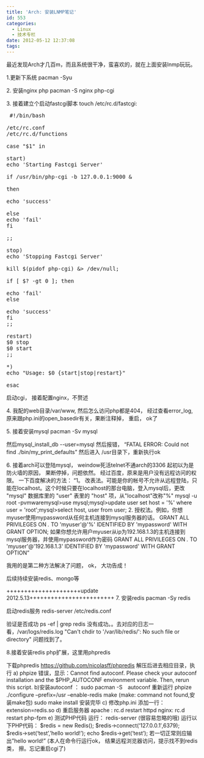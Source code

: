 ```yaml
---
title: 'Arch: 安装LNMP笔记'
id: 553
categories:
  - Linux
  - 技术专栏
date: 2012-05-12 12:37:08
tags:
---
```


最近发现Arch才几百m，而且系统很干净，蛮喜欢的，就在上面安装lnmp玩玩。

1.更新下系统
pacman -Syu

2\. 安装nginx php
pacman -S nginx php-cgi
<!--more-->
3\. 接着建立个启动fastcgi脚本
touch /etc/rc.d/fastcgi:
<pre lang="shell"> #!/bin/bash

/etc/rc.conf
/etc/rc.d/functions

case "$1" in

start)
echo 'Starting Fastcgi Server'

if /usr/bin/php-cgi -b 127.0.0.1:9000 &amp;

then

echo 'success'

else
echo 'fail'
fi

;;

stop)
echo 'Stopping Fastcgi Server'

kill $(pidof php-cgi) &amp;&gt; /dev/null;

if [ $? -gt 0 ]; then

echo 'fail'
else

echo 'success'
fi
;;

restart)
$0 stop
$0 start
;;

*)
echo "Usage: $0 {start|stop|restart}"

esac</pre>
启动cgi， 接着配置nginx，不赘述

4\. 我配的web目录/var/www, 然后怎么访问php都是404， 经过查看error_log, 原来跟php.ini的open_basedir有关，果断注释掉， 重启， ok了

5\. 接着安装mysql
pacman -Sv mysql

然后mysql_install_db --user=mysql
然后报错， “FATAL ERROR: Could not find ./bin/my_print_defaults”
然后进入 /usr目录下，重新执行ok

6\. 接着arch可以登陆mysql， weindow死活telnet不通arch的3306
起初以为是防火墙的原因， 果断停掉，问题依然。
经过百度，原来是用户没有远程访问的权限。
一下百度解决的方法：
“1。 改表法。可能是你的帐号不允许从远程登陆，只能在localhost。这个时候只要在localhost的那台电脑，登入mysql后，更改 "mysql" 数据库里的 "user" 表里的 "host" 项，从"localhost"改称"%"
mysql -u root -pvmwaremysql&gt;use mysql;mysql&gt;update user set host = '%' where user = 'root';mysql&gt;select host, user from user;
2\. 授权法。例如，你想myuser使用mypassword从任何主机连接到mysql服务器的话。
GRANT ALL PRIVILEGES ON *.* TO 'myuser'@'%' IDENTIFIED BY 'mypassword' WITH GRANT OPTION;
如果你想允许用户myuser从ip为192.168.1.3的主机连接到mysql服务器，并使用mypassword作为密码
GRANT ALL PRIVILEGES ON *.* TO 'myuser'@'192.168.1.3' IDENTIFIED BY
'mypassword' WITH GRANT OPTION”

我用的是第二种方法解决了问题， ok， 大功告成！

后续持续安装redis、mongo等

+++++++++++++++++++++update 2012.5.13++++++++++++++++++++++++
7\. 安装redis
pacman -Sy redis

启动redis服务
redis-server /etc/redis.conf

验证是否成功
ps -ef | grep redis
没有成功。。去对应的日志一看，/var/logs/redis.log "Can't chdir to '/var/lib/redis/': No such file or directory" 问题找到了。

8.接着安装redis php扩展，这里用phpredis

下载phpredis https://github.com/nicolasff/phpredis
解压后进去相应目录，执行
a) phpize
错误，显示：Cannot find autoconf. Please check your autoconf installation and the $PHP_AUTOCONF environment variable. Then, rerun this script.
b)安装autoconf ： sudo pacman -S　autoconf
重新运行 phpize
./configure –prefix=/usr –enable-redis
make (make: command not found,安装make包)
sudo make install
安装完毕
c) 修改php.ini
添加一行：extension=redis.so
d) 重启服务器
apache : rc.d restart httpd
nginx: rc.d restart php-fpm
e) 测试PHP代码
运行： redis-server (很容易忽略的哦)
运行以下PHP代码：
$redis = new Redis();
$redis-&gt;connect(‘127.0.0.1′,6379);
$redis-&gt;set(‘test’,’hello world!’);
echo $redis-&gt;get(‘test’);
若一切正常则应输出”hello world!”
(本人在命令行运行ok， 结果远程浏览器访问，提示找不到redis类， 擦。忘记重启cgi了)